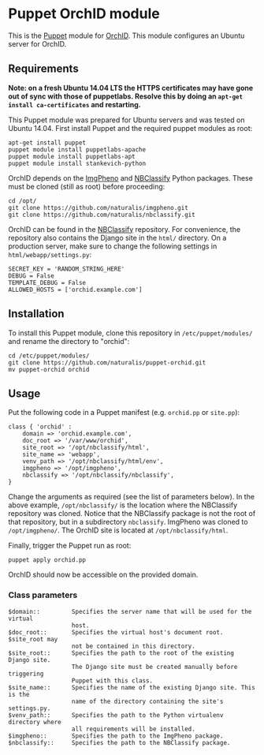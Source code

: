 # Puppet OrchID module

This is the [Puppet][1] module for [OrchID][2]. This module configures an Ubuntu
server for OrchID.

## Requirements

**Note: on a fresh Ubuntu 14.04 LTS the HTTPS certificates may have gone out of
sync with those of puppetlabs. Resolve this by doing an 
`apt-get install ca-certificates` and restarting.** 

This Puppet module was prepared for Ubuntu servers and was tested on Ubuntu
14.04. First install Puppet and the required puppet modules as root:

    apt-get install puppet
    puppet module install puppetlabs-apache
    puppet module install puppetlabs-apt
    puppet module install stankevich-python

OrchID depends on the [ImgPheno][3] and [NBClassify][2] Python packages. These
must be cloned (still as root) before proceeding:

    cd /opt/
    git clone https://github.com/naturalis/imgpheno.git
    git clone https://github.com/naturalis/nbclassify.git

OrchID can be found in the [NBClassify][2] repository. For convenience, the
repository also contains the Django site in the `html/` directory. On a
production server, make sure to change the following settings in
`html/webapp/settings.py`:

    SECRET_KEY = 'RANDOM_STRING_HERE'
    DEBUG = False
    TEMPLATE_DEBUG = False
    ALLOWED_HOSTS = ['orchid.example.com']

## Installation

To install this Puppet module, clone this repository in `/etc/puppet/modules/`
and rename the directory to "orchid":

    cd /etc/puppet/modules/
    git clone https://github.com/naturalis/puppet-orchid.git
    mv puppet-orchid orchid

## Usage

Put the following code in a Puppet manifest (e.g. `orchid.pp` or `site.pp`):

    class { 'orchid' :
        domain => 'orchid.example.com',
        doc_root => '/var/www/orchid',
        site_root => '/opt/nbclassify/html',
        site_name => 'webapp',
        venv_path => '/opt/nbclassify/html/env',
        imgpheno => '/opt/imgpheno',
        nbclassify => '/opt/nbclassify/nbclassify',
    }

Change the arguments as required (see the list of parameters below). In the
above example, `/opt/nbclassify/` is the location where the NBClassify
repository was cloned. Notice that the NBClassify package is not the root of
that repository, but in a subdirectory `nbclassify`. ImgPheno was cloned to
`/opt/imgpheno/`. The OrchID site is located at `/opt/nbclassify/html`.

Finally, trigger the Puppet run as root:

    puppet apply orchid.pp

OrchID should now be accessible on the provided domain.

### Class parameters

    $domain::         Specifies the server name that will be used for the virtual
                      host.
    $doc_root::       Specifies the virtual host's document root. $site_root may
                      not be contained in this directory.
    $site_root::      Specifies the path to the root of the existing Django site.
                      The Django site must be created manually before triggering
                      Puppet with this class.
    $site_name::      Specifies the name of the existing Django site. This is the
                      name of the directory containing the site's settings.py.
    $venv_path::      Specifies the path to the Python virtualenv directory where
                      all requirements will be installed.
    $imgpheno::       Specifies the path to the ImgPheno package.
    $nbclassify::     Specifies the path to the NBClassify package.

[1]: https://puppetlabs.com/puppet/what-is-puppet
[2]: https://github.com/naturalis/nbclassify
[3]: https://github.com/naturalis/imgpheno
